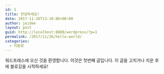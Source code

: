 ```yaml
---
id: 1
title: 안녕하세요!
date: 2017-11-26T13:10:06+00:00
author: jeidee
layout: post
guid: http://localhost:8888/wordpress/?p=1
permalink: /2017/11/26/hello-world/
categories:
  - 미분류
---
```

워드프레스에 오신 것을 환영합니다. 이것은 첫번째 글입니다. 이 글을 고치거나 지운 후에 블로깅을 시작하세요!